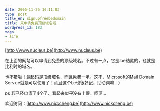 ```yaml
---
date: 2005-11-25 14:11:03
type: post
title_en: signupfreebedomain
title: 来申请免费顶级域名啦！
wordpress_id: 183
tags:
- life
---
```


[http://www.nucleus.be](http://www.nucleus.be)

在上面的网站可以申请到免费的顶级域名。不过有一点，它是.be结尾的，也就是比利时的域名。

也不错啦！最起码是顶级域名，而且免费一年。这不，Microsoft的Mail Domain Service就是可以使用了！而且这个be也很好记，助动词嘛：）

ps 我已经申请了4个了，看起来似乎没有上限，呵呵...

欢迎访问：[http://www.nickcheng.be](http://www.nickcheng.be)


